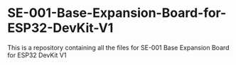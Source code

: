 # SE-001-Base-Expansion-Board-for-ESP32-DevKit-V1
This is a repository containing all the files for SE-001 Base Expansion Board for ESP32 DevKit V1
